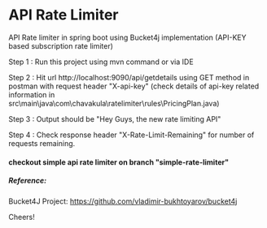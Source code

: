 # API Rate Limiter
API Rate limiter in spring boot using Bucket4j implementation (API-KEY based subscription rate limiter)

Step 1 : Run this project using mvn command or via IDE

Step 2 : Hit url http://localhost:9090/api/getdetails using GET method in postman with request header "X-api-key" (check details of api-key related information in src\main\java\com\chavakula\ratelimiter\rules\PricingPlan.java)

Step 3 : Output should be "Hey Guys, the new rate limiting API"

Step 4 : Check response header "X-Rate-Limit-Remaining" for number of requests remaining.

#### checkout simple api rate limiter on branch "simple-rate-limiter"


##### Reference:
Bucket4J Project: https://github.com/vladimir-bukhtoyarov/bucket4j 

Cheers!
